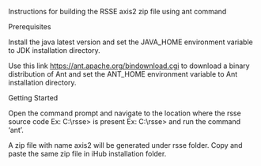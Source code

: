 Instructions for building the RSSE axis2 zip file using ant command 

Prerequisites 

Install the java latest version and set the JAVA_HOME environment variable to JDK installation directory. 

Use this link https://ant.apache.org/bindownload.cgi to download a binary distribution of Ant and set the ANT_HOME environment variable to Ant installation directory. 

Getting Started 

Open the command prompt and navigate to the location where the rsse source code Ex: C:\rsse> is present Ex: C:\rsse> and run the command ‘ant’. 

A zip file with name axis2 will be generated under rsse folder. Copy and paste the same zip file in iHub installation folder. 
